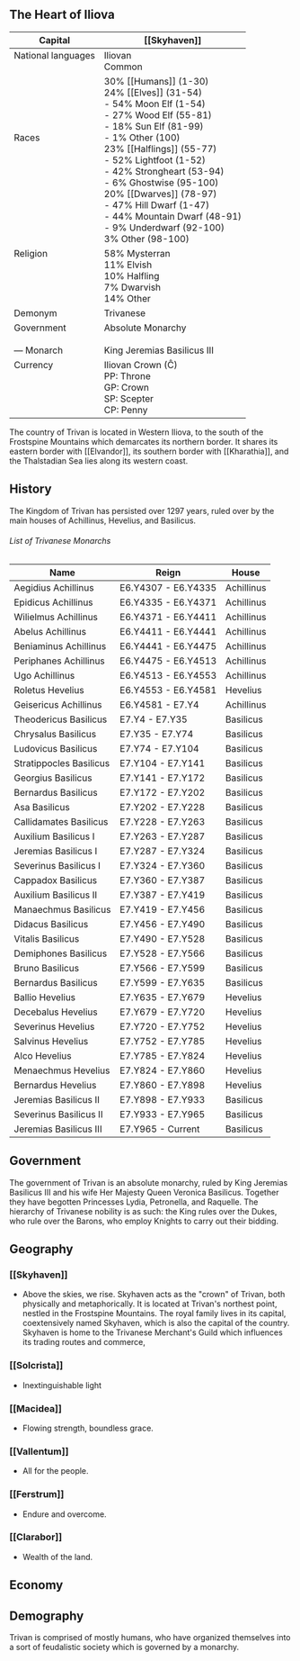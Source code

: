## The Heart of Iliova
| Capital                      | [[Skyhaven]]                                                                                                                                                                                                                                                                                                                                                                                         |
| ---------------------------- | ---------------------------------------------------------------------------------------------------------------------------------------------------------------------------------------------------------------------------------------------------------------------------------------------------------------------------------------------------------------------------------------------------- |
| National languages<br><br>   | Iliovan<br>Common                                                                                                                                                                                                                                                                                                                                                                                    |
| Races<br><br><br><br><br>    | 30% [[Humans]] (1-30)<br>24% [[Elves]] (31-54)<br>- 54% Moon Elf (1-54)<br>- 27% Wood Elf (55-81)<br>- 18% Sun Elf (81-99)<br>- 1% Other (100)<br>23% [[Halflings]] (55-77)<br>- 52% Lightfoot (1-52)<br>- 42% Strongheart (53-94)<br>- 6% Ghostwise (95-100)<br>20% [[Dwarves]] (78-97)<br>- 47% Hill Dwarf (1-47)<br>- 44% Mountain Dwarf (48-91)<br>- 9% Underdwarf (92-100)<br>3% Other (98-100) |
| Religion<br><br><br><br><br> | 58% Mysterran<br>11% Elvish<br>10% Halfling<br>7% Dwarvish<br>14% Other                                                                                                                                                                                                                                                                                                                              |
| Demonym                      | Trivanese                                                                                                                                                                                                                                                                                                                                                                                            |
| Government<br><br>— Monarch  | Absolute Monarchy<br><br>King Jeremias Basilicus III                                                                                                                                                                                                                                                                                                                                                 |
| Currency<br><br><br><br><br> | Iliovan Crown (Ĉ)<br>PP: Throne<br>GP: Crown<br>SP: Scepter<br>CP: Penny                                                                                                                                                                                                                                                                                                                             |
The country of Trivan is located in Western Iliova, to the south of the Frostspine Mountains which demarcates its northern border. It shares its eastern border with [[Elvandor]], its southern border with [[Kharathia]], and the Thalstadian Sea lies along its western coast.
## History
The Kingdom of Trivan has persisted over 1297 years, ruled over by the main houses of Achillinus, Hevelius, and Basilicus.
###### List of Trivanese Monarchs
| Name                    | Reign               | House      |
| ----------------------- | ------------------- | ---------- |
| Aegidius Achillinus     | E6.Y4307 - E6.Y4335 | Achillinus |
| Epidicus Achillinus     | E6.Y4335 - E6.Y4371 | Achillinus |
| Wilielmus Achillinus    | E6.Y4371 - E6.Y4411 | Achillinus |
| Abelus Achillinus       | E6.Y4411 - E6.Y4441 | Achillinus |
| Beniaminus Achillinus   | E6.Y4441 - E6.Y4475 | Achillinus |
| Periphanes Achillinus   | E6.Y4475 - E6.Y4513 | Achillinus |
| Ugo Achillinus          | E6.Y4513 - E6.Y4553 | Achillinus |
| Roletus Hevelius        | E6.Y4553 - E6.Y4581 | Hevelius   |
| Geisericus Achillinus   | E6.Y4581 - E7.Y4    | Achillinus |
| Theodericus Basilicus   | E7.Y4 - E7.Y35      | Basilicus  |
| Chrysalus Basilicus     | E7.Y35 - E7.Y74     | Basilicus  |
| Ludovicus Basilicus     | E7.Y74 - E7.Y104    | Basilicus  |
| Stratippocles Basilicus | E7.Y104 - E7.Y141   | Basilicus  |
| Georgius Basilicus      | E7.Y141 - E7.Y172   | Basilicus  |
| Bernardus Basilicus     | E7.Y172 - E7.Y202   | Basilicus  |
| Asa Basilicus           | E7.Y202 - E7.Y228   | Basilicus  |
| Callidamates Basilicus  | E7.Y228 - E7.Y263   | Basilicus  |
| Auxilium Basilicus I    | E7.Y263 - E7.Y287   | Basilicus  |
| Jeremias Basilicus I    | E7.Y287 - E7.Y324   | Basilicus  |
| Severinus Basilicus I   | E7.Y324 - E7.Y360   | Basilicus  |
| Cappadox Basilicus      | E7.Y360 - E7.Y387   | Basilicus  |
| Auxilium Basilicus II   | E7.Y387 - E7.Y419   | Basilicus  |
| Manaechmus Basilicus    | E7.Y419 - E7.Y456   | Basilicus  |
| Didacus Basilicus       | E7.Y456 - E7.Y490   | Basilicus  |
| Vitalis Basilicus       | E7.Y490 - E7.Y528   | Basilicus  |
| Demiphones Basilicus    | E7.Y528 - E7.Y566   | Basilicus  |
| Bruno Basilicus         | E7.Y566 - E7.Y599   | Basilicus  |
| Bernardus Basilicus     | E7.Y599 - E7.Y635   | Basilicus  |
| Ballio Hevelius         | E7.Y635 - E7.Y679   | Hevelius   |
| Decebalus Hevelius      | E7.Y679 - E7.Y720   | Hevelius   |
| Severinus Hevelius      | E7.Y720 - E7.Y752   | Hevelius   |
| Salvinus Hevelius       | E7.Y752 - E7.Y785   | Hevelius   |
| Alco Hevelius           | E7.Y785 - E7.Y824   | Hevelius   |
| Menaechmus Hevelius     | E7.Y824 - E7.Y860   | Hevelius   |
| Bernardus Hevelius      | E7.Y860 - E7.Y898   | Hevelius   |
| Jeremias Basilicus II   | E7.Y898 - E7.Y933   | Basilicus  |
| Severinus Basilicus II  | E7.Y933 - E7.Y965   | Basilicus  |
| Jeremias Basilicus III  | E7.Y965 - Current   | Basilicus  |
## Government
The government of Trivan is an absolute monarchy, ruled by King Jeremias Basilicus III and his wife Her Majesty Queen Veronica Basilicus. Together they have begotten Princesses Lydia, Petronella, and Raquelle. 
The hierarchy of Trivanese nobility is as such: the King rules over the Dukes, who rule over the Barons, who employ Knights to carry out their bidding.
## Geography
### [[Skyhaven]]
- Above the skies, we rise.
Skyhaven acts as the "crown" of Trivan, both physically and metaphorically. It is located at Trivan's northest point, nestled in the Frostspine Mountains. The royal family lives in its capital, coextensively named Skyhaven, which is also the capital of the country.
Skyhaven is home to the Trivanese Merchant's Guild which influences its trading routes and commerce, 
### [[Solcrista]]
- Inextinguishable light
### [[Macidea]]
- Flowing strength, boundless grace.

### [[Vallentum]]
- All for the people.

### [[Ferstrum]]
- Endure and overcome.

### [[Clarabor]]
- Wealth of the land.

## Economy
## Demography
Trivan is comprised of mostly humans, who have organized themselves into a sort of feudalistic society which is governed by a monarchy. 